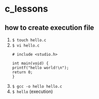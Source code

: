 # c_lessons

## how to create execution file

1. `$ touch hello.c`
1. `$ vi hello.c`
	```
	# include <studio.h>

	int main(void) {
	printf("hello world!\n");
	return 0;
	}
	```
1. `$ gcc -o hello hello.c`
1. `$ hello` (execution)

